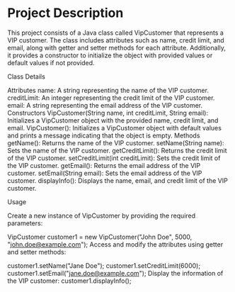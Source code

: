 # Project Description

This project consists of a Java class called VipCustomer that represents a VIP customer. The class includes attributes such as name, credit limit, and email, along with getter and setter methods for each attribute. Additionally, it provides a constructor to initialize the object with provided values or default values if not provided.

Class Details

Attributes
name: A string representing the name of the VIP customer.
creditLimit: An integer representing the credit limit of the VIP customer.
email: A string representing the email address of the VIP customer.
Constructors
VipCustomer(String name, int creditLimit, String email): Initializes a VipCustomer object with the provided name, credit limit, and email.
VipCustomer(): Initializes a VipCustomer object with default values and prints a message indicating that the object is empty.
Methods
getName(): Returns the name of the VIP customer.
setName(String name): Sets the name of the VIP customer.
getCreditLimit(): Returns the credit limit of the VIP customer.
setCreditLimit(int creditLimit): Sets the credit limit of the VIP customer.
getEmail(): Returns the email address of the VIP customer.
setEmail(String email): Sets the email address of the VIP customer.
displayInfo(): Displays the name, email, and credit limit of the VIP customer.

Usage

Create a new instance of VipCustomer by providing the required parameters:

VipCustomer customer1 = new VipCustomer("John Doe", 5000, "john.doe@example.com");
Access and modify the attributes using getter and setter methods:

customer1.setName("Jane Doe");
customer1.setCreditLimit(6000);
customer1.setEmail("jane.doe@example.com");
Display the information of the VIP customer:
customer1.displayInfo();

